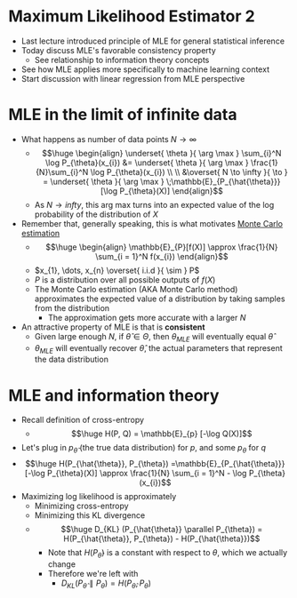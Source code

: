 # Maximum Likelihood Estimator 2
- Last lecture introduced principle of MLE for general statistical inference
- Today discuss MLE's favorable consistency property
	- See relationship to information theory concepts
- See how MLE applies more specifically to machine learning context
- Start discussion with linear regression from MLE perspective
# MLE in the limit of infinite data
- What happens as number of data points $N \to \infty$
	- $$\huge \begin{align}
\underset{ \theta }{ \arg \max } \sum_{i}^N \log P_{\theta}(x_{i}) &= \underset{ \theta }{ \arg \max } \frac{1}{N}\sum_{i}^N \log P_{\theta}(x_{i}) \\ \\
&\overset{ N \to \infty }{ \to } = \underset{ \theta }{ \arg \max } \;\mathbb{E}_{P_{\hat{\theta}}}[\log P_{\theta}(X)]
\end{align}$$
	- As $N \to infty$, this arg max turns into an expected value of the log probability of the distribution of $X$
- Remember that, generally speaking, this is what motivates [Monte Carlo estimation](https://jwmi.github.io/BMS/chapter5-monte-carlo.pdf)
	- $$\huge \begin{align}
		\mathbb{E}_{P}[f(X)] \approx \frac{1}{N} \sum_{i = 1}^N f(x_{i})
		\end{align}$$
	- $x_{1}, \dots, x_{n} \overset{ i.i.d }{ \sim } P$
	- $P$ is a distribution over all possible outputs of $f(X)$
	- The Monte Carlo estimation (AKA Monte Carlo method) approximates the expected value of a distribution by taking samples from the distribution
		- The approximation gets more accurate with a larger $N$
- An attractive property of MLE is that is **consistent**
	- Given large enough $N$, if $\hat{\theta} \in \Theta$, then $\theta_{MLE}$ will eventually equal $\hat{\theta}$
	- $\theta_{MLE}$ will eventually recover $\hat{\theta}$, the actual parameters that represent the data distribution
# MLE and information theory
- Recall definition of cross-entropy
	- $$\huge H(P, Q) = \mathbb{E}_{p} [-\log Q(X)]$$
- Let's plug in $p_{\hat{\theta}}$ (the true data distribution) for $p$, and some $p_{\theta}$ for $q$
- $$\huge H(P_{\hat{\theta}}, P_{\theta}) =\mathbb{E}_{P_{\hat{\theta}}} [-\log P_{\theta}(X)] \approx \frac{1}{N} \sum_{i = 1}^N - \log P_{\theta} (x_{i})$$
- Maximizing log likelihood is approximately
	- Minimizing cross-entropy
	- Minimizing this KL divergence
	- $$\huge D_{KL} (P_{\hat{\theta}} \parallel P_{\theta}) = H(P_{\hat{\theta}}, P_{\theta}) - H(P_{\hat{\theta}})$$
		- Note that $H(P_{\hat{\theta}})$ is a constant with respect to $\theta$, which we actually change
		- Therefore we're left with 
			- $D_{KL}(P_{\hat{\theta}} \parallel P_{\theta}) = H(P_{\hat{\theta}}, P_{\theta})$